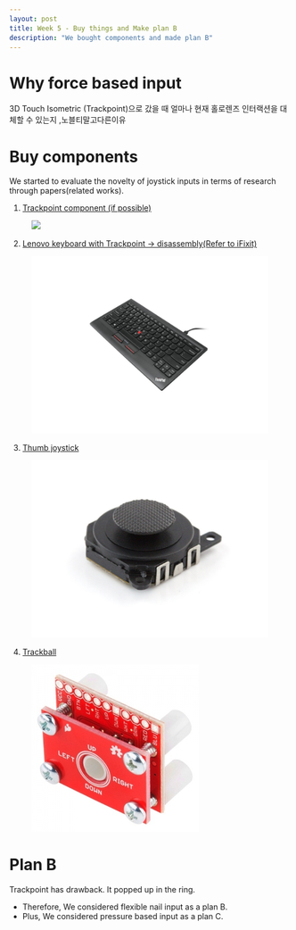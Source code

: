 ```yaml
---
layout: post
title: Week 5 - Buy things and Make plan B
description: "We bought components and made plan B"
---
```

# Why force based input
3D Touch
Isometric (Trackpoint)으로 갔을 때 얼마나 현재 홀로렌즈 인터랙션을 대체할 수 있는지
,노블티말고다른이유

# Buy components
We started to evaluate the novelty of joystick inputs in terms of research through papers(related works).<br>

1. [Trackpoint component (if possible)](https://www.alibaba.com/product-detail/FlexPoint-TM-3-Axis-PS-2_50005591643.html?spm=a2700.7803241.0.0.b34564c1Vb2jQx)<br>
<figure>
    <img src="/img/">
</figure>

2. [Lenovo keyboard with Trackpoint -> disassembly(Refer to iFixit)](http://itempage3.auction.co.kr/DetailView.aspx?ItemNo=A880798856&frm3=V2)<br>
<figure>
    <img src="/img/keyboard.jpg">
</figure>

3. [Thumb joystick](http://www.devicemart.co.kr/1290700)<br>
<figure>
    <img src="/img/joystick.png">
</figure>

4. [Trackball](http://mechasolution.com/shop/goods/goods_view.php?goodsno=9550&category=)

<figure>
    <img src="/img/trackball.png">
</figure>

# Plan B
Trackpoint has drawback. It popped up in the ring.<br>
- Therefore, We considered flexible nail input as a plan B.<br>
- Plus, We considered pressure based input as a plan C.<br>
